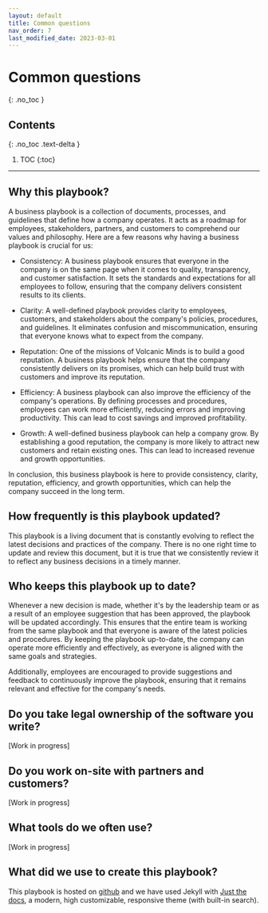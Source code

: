```yaml
---
layout: default
title: Common questions
nav_order: 7
last_modified_date: 2023-03-01
---
```


# Common questions
{: .no_toc }

## Contents
{: .no_toc .text-delta }

1. TOC
{:toc}

---

## Why this playbook?

A business playbook is a collection of documents, processes, and guidelines that define how a company operates. It acts as a roadmap for employees, stakeholders, partners, and customers to comprehend our values and philosophy. Here are a few reasons why having a business playbook is crucial for us:

- Consistency: A business playbook ensures that everyone in the company is on the same page when it comes to quality, transparency, and customer satisfaction. It sets the standards and expectations for all employees to follow, ensuring that the company delivers consistent results to its clients.

- Clarity: A well-defined playbook provides clarity to employees, customers, and stakeholders about the company's policies, procedures, and guidelines. It eliminates confusion and miscommunication, ensuring that everyone knows what to expect from the company.

- Reputation: One of the missions of Volcanic Minds is to build a good reputation. A business playbook helps ensure that the company consistently delivers on its promises, which can help build trust with customers and improve its reputation.

- Efficiency: A business playbook can also improve the efficiency of the company's operations. By defining processes and procedures, employees can work more efficiently, reducing errors and improving productivity. This can lead to cost savings and improved profitability.

- Growth: A well-defined business playbook can help a company grow. By establishing a good reputation, the company is more likely to attract new customers and retain existing ones. This can lead to increased revenue and growth opportunities.

In conclusion, this business playbook is here to provide consistency, clarity, reputation, efficiency, and growth opportunities, which can help the company succeed in the long term.

## How frequently is this playbook updated?

This playbook is a living document that is constantly evolving to reflect the latest decisions and practices of the company. There is no one right time to update and review this document, but it is true that we consistently review it to reflect any business decisions in a timely manner.

## Who keeps this playbook up to date?

Whenever a new decision is made, whether it's by the leadership team or as a result of an employee suggestion that has been approved, the playbook will be updated accordingly. This ensures that the entire team is working from the same playbook and that everyone is aware of the latest policies and procedures. By keeping the playbook up-to-date, the company can operate more efficiently and effectively, as everyone is aligned with the same goals and strategies.

Additionally, employees are encouraged to provide suggestions and feedback to continuously improve the playbook, ensuring that it remains relevant and effective for the company's needs.

## Do you take legal ownership of the software you write?

[Work in progress]

## Do you work on-site with partners and customers?

[Work in progress]

## What tools do we often use?

[Work in progress]

## What did we use to create this playbook?

This playbook is hosted on [github](https://github.com/volcanicminds/volcanic-minds-playbook) and we have used Jekyll with [Just the docs](https://github.com/just-the-docs/just-the-docs), a modern, high customizable, responsive theme (with built-in search).
